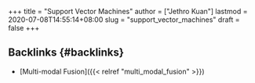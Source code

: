 +++
title = "Support Vector Machines"
author = ["Jethro Kuan"]
lastmod = 2020-07-08T14:55:14+08:00
slug = "support_vector_machines"
draft = false
+++

## Backlinks {#backlinks}

- [Multi-modal Fusion]({{< relref "multi_modal_fusion" >}})
